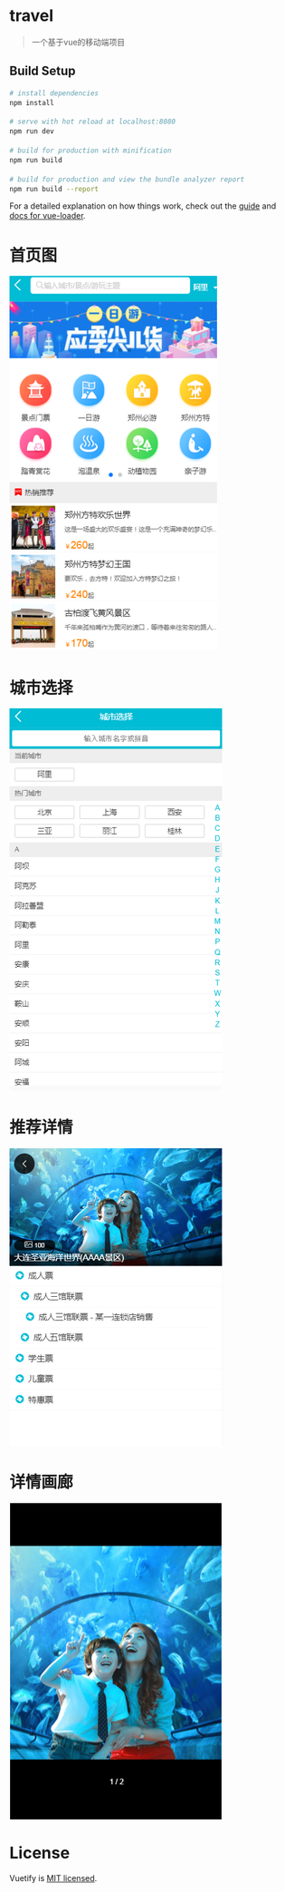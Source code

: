 # travel

> 一个基于vue的移动端项目

## Build Setup

``` bash
# install dependencies
npm install

# serve with hot reload at localhost:8080
npm run dev

# build for production with minification
npm run build

# build for production and view the bundle analyzer report
npm run build --report
```

For a detailed explanation on how things work, check out the [guide](http://vuejs-templates.github.io/webpack/) and [docs for vue-loader](http://vuejs.github.io/vue-loader).

# 首页图
![home](src\assets\20190703160228.png)
# 城市选择
![city](src\assets\20190703160244.png)
# 推荐详情
![detail](src\assets\20190703160257.png)
# 详情画廊
![detail](src\assets\20190703160307.png)
# License
Vuetify is [MIT licensed](https://github.com/vuetifyjs/vuetify/blob/master/LICENSE.md "MIT").
